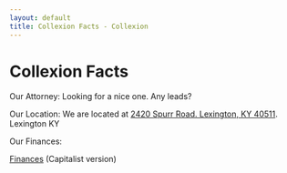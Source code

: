 ```yaml
---
layout: default
title: Collexion Facts - Collexion
---
```


# Collexion Facts

Our Attorney:
Looking for a nice one. Any leads?

Our Location:
We are located at 
[2420 Spurr Road. Lexington, KY 40511](https://www.google.com/maps/preview#!q=2420+Spurr+Road+%E2%80%A2+Lexington%2C+KY+40511&data=!4m14!2m13!1m12!1s0x884244021c0ffdff%3A0x4a5f8033fae045!3m7!1m2!2d-84.471565!3d38.02833!3m2!1i1920!2i1018!4f13.1!4m2!3d38.103885!4d-84.517196).
Lexington KY

Our Finances:

[Finances](finances) (Capitalist version)
